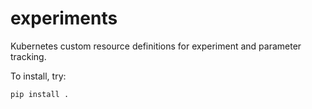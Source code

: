 # experiments

Kubernetes custom resource definitions for experiment and parameter tracking.

To install, try:
```
pip install .
```

